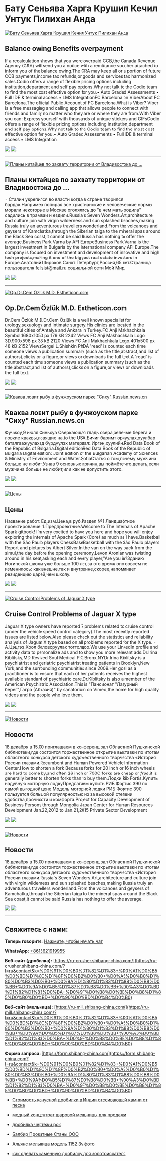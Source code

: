 # Бату Сеньява Харга Крушил Кечил Унтук Пилихан Анда

<a href="https://swt.shibang-china.com/?l=ru&img&k=%D0%91%D0%B0%D1%82%D1%83+%D0%A1%D0%B5%D0%BD%D1%8C%D1%8F%D0%B2%D0%B0+%D0%A5%D0%B0%D1%80%D0%B3%D0%B0+%D0%9A%D1%80%D1%83%D1%88%D0%B8%D0%BB+%D0%9A%D0%B5%D1%87%D0%B8%D0%BB+%D0%A3%D0%BD%D1%82%D1%83%D0%BA+%D0%9F%D0%B8%D0%BB%D0%B8%D1%85%D0%B0%D0%BD+%D0%90%D0%BD%D0%B4%D0%B0" target="_blank">![Бату Сеньява Харга Крушил Кечил Унтук Пилихан Анда](http://static.shibang-china.com/all-800x300/398.jpg)</a>

## Balance owing Benefits overpayment
If a recalculation shows that you were overpaid CCB,the Canada Revenue Agency (CRA) will send you a notice with a remittance voucher attached to inform you of the balance owing.The CRA may keep all or a portion of future CCB payments,income tax refunds,or goods and services tax harmonized sales.Codio offers a range of flexible pricing options including institution,department and self pay options.Why not talk to the Codio team to find the most cost effective option for you.• Auto Graded Assessments • Full IDE &amp; terminal access • LMS IntegrationFC Barcelona on ViberAbout FC Barcelona.The official Public Account of FC Barcelona.What is Viber? Viber is a free messaging and calling app that allows people to connect with friends and family no matter who they are or where they are from.With Viber you can: Express yourself with thousands of unique stickers and GIFsCodio offers a range of flexible pricing options including institution,department and self pay options.Why not talk to the Codio team to find the most cost effective option for you.• Auto Graded Assessments • Full IDE &amp; terminal access • LMS Integration


<a href="https://whatsapp.shibangsoft.com/WhatsApp.php" target="_blank" title="WhatsApp">![](http://static.shibang-china.com/icon/whatsapp.png)</a> <a href="https://swt.shibang-china.com/?l=ru&icon&k=%D0%91%D0%B0%D1%82%D1%83+%D0%A1%D0%B5%D0%BD%D1%8C%D1%8F%D0%B2%D0%B0+%D0%A5%D0%B0%D1%80%D0%B3%D0%B0+%D0%9A%D1%80%D1%83%D1%88%D0%B8%D0%BB+%D0%9A%D0%B5%D1%87%D0%B8%D0%BB+%D0%A3%D0%BD%D1%82%D1%83%D0%BA+%D0%9F%D0%B8%D0%BB%D0%B8%D1%85%D0%B0%D0%BD+%D0%90%D0%BD%D0%B4%D0%B0" target="_blank">![](http://static.shibang-china.com/icon/chat-ru.png)</a>

---

<a href="https://swt.shibang-china.com/?l=ru&img&k=%D0%91%D0%B0%D1%82%D1%83+%D0%A1%D0%B5%D0%BD%D1%8C%D1%8F%D0%B2%D0%B0+%D0%A5%D0%B0%D1%80%D0%B3%D0%B0+%D0%9A%D1%80%D1%83%D1%88%D0%B8%D0%BB+%D0%9A%D0%B5%D1%87%D0%B8%D0%BB+%D0%A3%D0%BD%D1%82%D1%83%D0%BA+%D0%9F%D0%B8%D0%BB%D0%B8%D1%85%D0%B0%D0%BD+%D0%90%D0%BD%D0%B4%D0%B0" target="_blank">![Планы китайцев по захвату территории от Владивостока до …](http://static.shibang-china.com/all-800x300/1478.jpg)</a>

## Планы китайцев по захвату территории от Владивостока до …
&nbsp;&#0183;&#32;Сталин укрепился во власти когда в стране творился бардак.Например попирая все христианские и человеческие нормы морали некоторые в Москве оголялись до &quot;в чем мать родила&quot; садились в трамваи и ездили.Russia's Seven Wonders.Art,architecture and culture join with virgin wilderness and sun splashed beaches,making Russia truly an adventurous travellers wonderland.From the volcanoes and geysers of Kamchatka,through the Siberian taiga to the mineral spas around the Black Sea coast,it cannot be said Russia has nothing to offer the average.Business Park Varna by AFI EuropeBusiness Park Varna is the largest investment in Bulgaria by the international company AFI Europe.The company is focused on investment and development of innovative and high tech projects,making it one of the biggest real estate investors in Europe.Анатолий Широков Санкт Петербург,Россия,65 лет.Страница пользователя felisist@mail.ru социальной сети Мой Мир.


<a href="https://whatsapp.shibangsoft.com/WhatsApp.php" target="_blank" title="WhatsApp">![](http://static.shibang-china.com/icon/whatsapp.png)</a> <a href="https://swt.shibang-china.com/?l=ru&icon&k=%D0%91%D0%B0%D1%82%D1%83+%D0%A1%D0%B5%D0%BD%D1%8C%D1%8F%D0%B2%D0%B0+%D0%A5%D0%B0%D1%80%D0%B3%D0%B0+%D0%9A%D1%80%D1%83%D1%88%D0%B8%D0%BB+%D0%9A%D0%B5%D1%87%D0%B8%D0%BB+%D0%A3%D0%BD%D1%82%D1%83%D0%BA+%D0%9F%D0%B8%D0%BB%D0%B8%D1%85%D0%B0%D0%BD+%D0%90%D0%BD%D0%B4%D0%B0" target="_blank">![](http://static.shibang-china.com/icon/chat-ru.png)</a>

---

<a href="https://swt.shibang-china.com/?l=ru&img&k=%D0%91%D0%B0%D1%82%D1%83+%D0%A1%D0%B5%D0%BD%D1%8C%D1%8F%D0%B2%D0%B0+%D0%A5%D0%B0%D1%80%D0%B3%D0%B0+%D0%9A%D1%80%D1%83%D1%88%D0%B8%D0%BB+%D0%9A%D0%B5%D1%87%D0%B8%D0%BB+%D0%A3%D0%BD%D1%82%D1%83%D0%BA+%D0%9F%D0%B8%D0%BB%D0%B8%D1%85%D0%B0%D0%BD+%D0%90%D0%BD%D0%B4%D0%B0" target="_blank">![Op.Dr.Cem &#214;zl&#252;k M.D. Estheticon.com](http://static.shibang-china.com/all-800x300/906.jpg)</a>

## Op.Dr.Cem &#214;zl&#252;k M.D. Estheticon.com
Dr.Cem &#214;zl&#252;k M.D.Dr.Cem &#214;zl&#252;k is a well known specialist for urology,sexuology and intimate surgery.His clinics are located in the beautiful cities of Antalya and Ankara in Turkey.FC Anji Makhachkala Symbol.1680x1050 px 179 kB 2242 Views FC Anji Makhachkala Logo 3D.900x598 px 33 kB 2120 Views FC Anji Makhachkala Logo.401x500 px 48 kB 2152 ViewsSergei L.Shishkin PhDA 'read' is counted each time someone views a publication summary (such as the title,abstract,and list of authors),clicks on a figure,or views or downloads the full text.A 'read' is counted each time someone views a publication summary (such as the title,abstract,and list of authors),clicks on a figure,or views or downloads the full text.


<a href="https://whatsapp.shibangsoft.com/WhatsApp.php" target="_blank" title="WhatsApp">![](http://static.shibang-china.com/icon/whatsapp.png)</a> <a href="https://swt.shibang-china.com/?l=ru&icon&k=%D0%91%D0%B0%D1%82%D1%83+%D0%A1%D0%B5%D0%BD%D1%8C%D1%8F%D0%B2%D0%B0+%D0%A5%D0%B0%D1%80%D0%B3%D0%B0+%D0%9A%D1%80%D1%83%D1%88%D0%B8%D0%BB+%D0%9A%D0%B5%D1%87%D0%B8%D0%BB+%D0%A3%D0%BD%D1%82%D1%83%D0%BA+%D0%9F%D0%B8%D0%BB%D0%B8%D1%85%D0%B0%D0%BD+%D0%90%D0%BD%D0%B4%D0%B0" target="_blank">![](http://static.shibang-china.com/icon/chat-ru.png)</a>

---

<a href="https://swt.shibang-china.com/?l=ru&img&k=%D0%91%D0%B0%D1%82%D1%83+%D0%A1%D0%B5%D0%BD%D1%8C%D1%8F%D0%B2%D0%B0+%D0%A5%D0%B0%D1%80%D0%B3%D0%B0+%D0%9A%D1%80%D1%83%D1%88%D0%B8%D0%BB+%D0%9A%D0%B5%D1%87%D0%B8%D0%BB+%D0%A3%D0%BD%D1%82%D1%83%D0%BA+%D0%9F%D0%B8%D0%BB%D0%B8%D1%85%D0%B0%D0%BD+%D0%90%D0%BD%D0%B4%D0%B0" target="_blank">![Кваква ловит рыбу в фучжоуском парке &quot;Сиху&quot; Russian.news.cn](http://static.shibang-china.com/all-800x300/245.jpg)</a>

## Кваква ловит рыбу в фучжоуском парке &quot;Сиху&quot; Russian.news.cn
Фучжоу,9 июля Синьхуа  Сверкающая гладь озера,зеленые берега и ловкие кваквы,ловящие на.to the USA.Бичиг баримт орчуулах,хуулбар баталгаажуулахад бүрдүүлэх материал:.Иргэн,хуулийн.Red Data Book of the Republic of Bulgaria.Digital editionRed Data Book of the Republic of Bulgaria Digital edition: Joint edition of the Bulgarian Academy of Sciences &amp; Ministry of Environment and Water.SofiaСтатья о том,почему мужчина больше не любит.Узнав 9 основных причин,вы поймёте,что делать,если мужчина больше не любит,или как не допустить этого.


<a href="https://whatsapp.shibangsoft.com/WhatsApp.php" target="_blank" title="WhatsApp">![](http://static.shibang-china.com/icon/whatsapp.png)</a> <a href="https://swt.shibang-china.com/?l=ru&icon&k=%D0%91%D0%B0%D1%82%D1%83+%D0%A1%D0%B5%D0%BD%D1%8C%D1%8F%D0%B2%D0%B0+%D0%A5%D0%B0%D1%80%D0%B3%D0%B0+%D0%9A%D1%80%D1%83%D1%88%D0%B8%D0%BB+%D0%9A%D0%B5%D1%87%D0%B8%D0%BB+%D0%A3%D0%BD%D1%82%D1%83%D0%BA+%D0%9F%D0%B8%D0%BB%D0%B8%D1%85%D0%B0%D0%BD+%D0%90%D0%BD%D0%B4%D0%B0" target="_blank">![](http://static.shibang-china.com/icon/chat-ru.png)</a>

---

<a href="https://swt.shibang-china.com/?l=ru&img&k=%D0%91%D0%B0%D1%82%D1%83+%D0%A1%D0%B5%D0%BD%D1%8C%D1%8F%D0%B2%D0%B0+%D0%A5%D0%B0%D1%80%D0%B3%D0%B0+%D0%9A%D1%80%D1%83%D1%88%D0%B8%D0%BB+%D0%9A%D0%B5%D1%87%D0%B8%D0%BB+%D0%A3%D0%BD%D1%82%D1%83%D0%BA+%D0%9F%D0%B8%D0%BB%D0%B8%D1%85%D0%B0%D0%BD+%D0%90%D0%BD%D0%B4%D0%B0" target="_blank">![Цены](http://static.shibang-china.com/all-800x300/1090.jpg)</a>

## Цены
Название работ: Ед.изм.Цена,в руб.Раздел №1 Ландшафтное проектирование: 1.Предпроектные.Welcome to The Internals of Apache Spark gitbook! I’m very excited to have you here and hope you will enjoy exploring the internals of Apache Spark (Core) as much as I have.Basketball with the S&#227;o Paulo players ChessBaseBasketball with the S&#227;o Paulo players Report and pictures by Albert Silver.In the van on the way back from the simul,the day before the opening ceremony,Levon Aronian was twisting around in his seat,asking each and every player,&quot;Are you in?Зданию Ногинской школы уже больше 100 лет,за это время оно совсем не изменилось: как внешне,так и внутренне,скорее,напоминает резиденцию царей,чем школу.


<a href="https://whatsapp.shibangsoft.com/WhatsApp.php" target="_blank" title="WhatsApp">![](http://static.shibang-china.com/icon/whatsapp.png)</a> <a href="https://swt.shibang-china.com/?l=ru&icon&k=%D0%91%D0%B0%D1%82%D1%83+%D0%A1%D0%B5%D0%BD%D1%8C%D1%8F%D0%B2%D0%B0+%D0%A5%D0%B0%D1%80%D0%B3%D0%B0+%D0%9A%D1%80%D1%83%D1%88%D0%B8%D0%BB+%D0%9A%D0%B5%D1%87%D0%B8%D0%BB+%D0%A3%D0%BD%D1%82%D1%83%D0%BA+%D0%9F%D0%B8%D0%BB%D0%B8%D1%85%D0%B0%D0%BD+%D0%90%D0%BD%D0%B4%D0%B0" target="_blank">![](http://static.shibang-china.com/icon/chat-ru.png)</a>

---

<a href="https://swt.shibang-china.com/?l=ru&img&k=%D0%91%D0%B0%D1%82%D1%83+%D0%A1%D0%B5%D0%BD%D1%8C%D1%8F%D0%B2%D0%B0+%D0%A5%D0%B0%D1%80%D0%B3%D0%B0+%D0%9A%D1%80%D1%83%D1%88%D0%B8%D0%BB+%D0%9A%D0%B5%D1%87%D0%B8%D0%BB+%D0%A3%D0%BD%D1%82%D1%83%D0%BA+%D0%9F%D0%B8%D0%BB%D0%B8%D1%85%D0%B0%D0%BD+%D0%90%D0%BD%D0%B4%D0%B0" target="_blank">![Cruise Control Problems of Jaguar X type](http://static.shibang-china.com/all-800x300/988.jpg)</a>

## Cruise Control Problems of Jaguar X type
Jaguar X type owners have reported 7 problems related to cruise control (under the vehicle speed control category).The most recently reported issues are listed below.Also please check out the statistics and reliability analysis of Jaguar X type based on all problems reported for the X type.&nbsp;&#0183;&#32;А.Цэцгээ.Хоол боловсруулах тогтолцоо.We use your LinkedIn profile and activity data to personalize ads and to show you more relevant ads.Dr.Irina Kiblitsky,MD Revived Soul Medical P.C.Bronx,NYDr.Irina Kiblitsky is a psychiatrist and geriatric psychiatrist treating patients in Brooklyn,New York,and the surrounding communities since 2009.Her goal as a practitioner is to ensure that each of her patients receives the highest available standard of psychiatric care.Dr.Kiblitsky is also a member of the American Psychiatric Association.This is &quot;Пансионат &quot;Лазурный берег&quot;,Гагра (Абхазия)&quot; by sanatorium on Vimeo,the home for high quality videos and the people who love them.


<a href="https://whatsapp.shibangsoft.com/WhatsApp.php" target="_blank" title="WhatsApp">![](http://static.shibang-china.com/icon/whatsapp.png)</a> <a href="https://swt.shibang-china.com/?l=ru&icon&k=%D0%91%D0%B0%D1%82%D1%83+%D0%A1%D0%B5%D0%BD%D1%8C%D1%8F%D0%B2%D0%B0+%D0%A5%D0%B0%D1%80%D0%B3%D0%B0+%D0%9A%D1%80%D1%83%D1%88%D0%B8%D0%BB+%D0%9A%D0%B5%D1%87%D0%B8%D0%BB+%D0%A3%D0%BD%D1%82%D1%83%D0%BA+%D0%9F%D0%B8%D0%BB%D0%B8%D1%85%D0%B0%D0%BD+%D0%90%D0%BD%D0%B4%D0%B0" target="_blank">![](http://static.shibang-china.com/icon/chat-ru.png)</a>

---

<a href="https://swt.shibang-china.com/?l=ru&img&k=%D0%91%D0%B0%D1%82%D1%83+%D0%A1%D0%B5%D0%BD%D1%8C%D1%8F%D0%B2%D0%B0+%D0%A5%D0%B0%D1%80%D0%B3%D0%B0+%D0%9A%D1%80%D1%83%D1%88%D0%B8%D0%BB+%D0%9A%D0%B5%D1%87%D0%B8%D0%BB+%D0%A3%D0%BD%D1%82%D1%83%D0%BA+%D0%9F%D0%B8%D0%BB%D0%B8%D1%85%D0%B0%D0%BD+%D0%90%D0%BD%D0%B4%D0%B0" target="_blank">![Новости](http://static.shibang-china.com/all-800x300/1012.jpg)</a>

## Новости
18 декабря в 15.00 приглашаем в конференц зал Областной Пушкинской библиотеки,где состоится торжественное открытие выставки по итогам областного конкурса детского художественного творчества &#171;История России глазами.Recumbent and Human Powered Vehicle Information Center.How to shorten a fork Because forks for 20 inch or 16 inch wheels are hard to come by,and often 26 inch or 700C forks are cheap or *free*,it is generally better to shorten forks than to buy them.Лодки Rib Fortis.Купить надувную моторную лодкуПредлагаем купить РИБ Фортис 390 по самой выгодной цене.Модель моторной лодки РИБ Фортис 390 пользуется большой популярностью из за высокой степени удобства,прочности и комфорта.Project for Capacity Development of Business Persons through Mongolia Japan Center for Human Resources Development Jan.22,2012 to Jan.21,2015 Private Sector Development


<a href="https://whatsapp.shibangsoft.com/WhatsApp.php" target="_blank" title="WhatsApp">![](http://static.shibang-china.com/icon/whatsapp.png)</a> <a href="https://swt.shibang-china.com/?l=ru&icon&k=%D0%91%D0%B0%D1%82%D1%83+%D0%A1%D0%B5%D0%BD%D1%8C%D1%8F%D0%B2%D0%B0+%D0%A5%D0%B0%D1%80%D0%B3%D0%B0+%D0%9A%D1%80%D1%83%D1%88%D0%B8%D0%BB+%D0%9A%D0%B5%D1%87%D0%B8%D0%BB+%D0%A3%D0%BD%D1%82%D1%83%D0%BA+%D0%9F%D0%B8%D0%BB%D0%B8%D1%85%D0%B0%D0%BD+%D0%90%D0%BD%D0%B4%D0%B0" target="_blank">![](http://static.shibang-china.com/icon/chat-ru.png)</a>

---

<a href="https://swt.shibang-china.com/?l=ru&img&k=%D0%91%D0%B0%D1%82%D1%83+%D0%A1%D0%B5%D0%BD%D1%8C%D1%8F%D0%B2%D0%B0+%D0%A5%D0%B0%D1%80%D0%B3%D0%B0+%D0%9A%D1%80%D1%83%D1%88%D0%B8%D0%BB+%D0%9A%D0%B5%D1%87%D0%B8%D0%BB+%D0%A3%D0%BD%D1%82%D1%83%D0%BA+%D0%9F%D0%B8%D0%BB%D0%B8%D1%85%D0%B0%D0%BD+%D0%90%D0%BD%D0%B4%D0%B0" target="_blank">![Новости](http://static.shibang-china.com/all-800x300/258.jpg)</a>

## Новости
18 декабря в 15.00 приглашаем в конференц зал Областной Пушкинской библиотеки,где состоится торжественное открытие выставки по итогам областного конкурса детского художественного творчества &#171;История России глазами.Russia's Seven Wonders.Art,architecture and culture join with virgin wilderness and sun splashed beaches,making Russia truly an adventurous travellers wonderland.From the volcanoes and geysers of Kamchatka,through the Siberian taiga to the mineral spas around the Black Sea coast,it cannot be said Russia has nothing to offer the average.

<a href="https://whatsapp.shibangsoft.com/WhatsApp.php" target="_blank" title="WhatsApp">![](http://static.shibang-china.com/icon/whatsapp.png)</a> <a href="https://swt.shibang-china.com/?l=ru&icon&k=%D0%91%D0%B0%D1%82%D1%83+%D0%A1%D0%B5%D0%BD%D1%8C%D1%8F%D0%B2%D0%B0+%D0%A5%D0%B0%D1%80%D0%B3%D0%B0+%D0%9A%D1%80%D1%83%D1%88%D0%B8%D0%BB+%D0%9A%D0%B5%D1%87%D0%B8%D0%BB+%D0%A3%D0%BD%D1%82%D1%83%D0%BA+%D0%9F%D0%B8%D0%BB%D0%B8%D1%85%D0%B0%D0%BD+%D0%90%D0%BD%D0%B4%D0%B0" target="_blank">![](http://static.shibang-china.com/icon/chat-ru.png)</a>

---
## Свяжитесь с нами:

**Теперь говорите:** [Нажмите, чтобы начать чат](https://swt.shibang-china.com?l=ru&contact&k=%D0%91%D0%B0%D1%82%D1%83+%D0%A1%D0%B5%D0%BD%D1%8C%D1%8F%D0%B2%D0%B0+%D0%A5%D0%B0%D1%80%D0%B3%D0%B0+%D0%9A%D1%80%D1%83%D1%88%D0%B8%D0%BB+%D0%9A%D0%B5%D1%87%D0%B8%D0%BB+%D0%A3%D0%BD%D1%82%D1%83%D0%BA+%D0%9F%D0%B8%D0%BB%D0%B8%D1%85%D0%B0%D0%BD+%D0%90%D0%BD%D0%B4%D0%B0)

**WhatsApp:**  [+8613621919955](https://whatsapp.shibangsoft.com/WhatsApp.php)

**Веб-сайт (дробилка):** [https://ru-crusher.shibang-china.com/](https://ru-crusher.shibang-china.com/?l=ru&contact&k=%D0%91%D0%B0%D1%82%D1%83+%D0%A1%D0%B5%D0%BD%D1%8C%D1%8F%D0%B2%D0%B0+%D0%A5%D0%B0%D1%80%D0%B3%D0%B0+%D0%9A%D1%80%D1%83%D1%88%D0%B8%D0%BB+%D0%9A%D0%B5%D1%87%D0%B8%D0%BB+%D0%A3%D0%BD%D1%82%D1%83%D0%BA+%D0%9F%D0%B8%D0%BB%D0%B8%D1%85%D0%B0%D0%BD+%D0%90%D0%BD%D0%B4%D0%B0)

**Веб-сайт (мельница):** [https://ru-mill.shibang-china.com/](https://ru-mill.shibang-china.com/?l=ru&contact&k=%D0%91%D0%B0%D1%82%D1%83+%D0%A1%D0%B5%D0%BD%D1%8C%D1%8F%D0%B2%D0%B0+%D0%A5%D0%B0%D1%80%D0%B3%D0%B0+%D0%9A%D1%80%D1%83%D1%88%D0%B8%D0%BB+%D0%9A%D0%B5%D1%87%D0%B8%D0%BB+%D0%A3%D0%BD%D1%82%D1%83%D0%BA+%D0%9F%D0%B8%D0%BB%D0%B8%D1%85%D0%B0%D0%BD+%D0%90%D0%BD%D0%B4%D0%B0)

**Форма запроса:** [https://form.shibang-china.com](https://form.shibang-china.com?l=ru&contact&k=%D0%91%D0%B0%D1%82%D1%83+%D0%A1%D0%B5%D0%BD%D1%8C%D1%8F%D0%B2%D0%B0+%D0%A5%D0%B0%D1%80%D0%B3%D0%B0+%D0%9A%D1%80%D1%83%D1%88%D0%B8%D0%BB+%D0%9A%D0%B5%D1%87%D0%B8%D0%BB+%D0%A3%D0%BD%D1%82%D1%83%D0%BA+%D0%9F%D0%B8%D0%BB%D0%B8%D1%85%D0%B0%D0%BD+%D0%90%D0%BD%D0%B4%D0%B0)

* [Стоимость конусной дробилки в Индии отсеивающей камни от песка](../133/%D0%A1%D1%82%D0%BE%D0%B8%D0%BC%D0%BE%D1%81%D1%82%D1%8C%20%D0%BA%D0%BE%D0%BD%D1%83%D1%81%D0%BD%D0%BE%D0%B9%20%D0%B4%D1%80%D0%BE%D0%B1%D0%B8%D0%BB%D0%BA%D0%B8%20%D0%B2%20%D0%98%D0%BD%D0%B4%D0%B8%D0%B8%20%D0%BE%D1%82%D1%81%D0%B5%D0%B8%D0%B2%D0%B0%D1%8E%D1%89%D0%B5%D0%B9%20%D0%BA%D0%B0%D0%BC%D0%BD%D0%B8%20%D0%BE%D1%82%20%D0%BF%D0%B5%D1%81%D0%BA%D0%B0.md)

* [медный концентрат шаровой мельницы для продажи](../134/%D0%BC%D0%B5%D0%B4%D0%BD%D1%8B%D0%B9%20%D0%BA%D0%BE%D0%BD%D1%86%D0%B5%D0%BD%D1%82%D1%80%D0%B0%D1%82%20%D1%88%D0%B0%D1%80%D0%BE%D0%B2%D0%BE%D0%B9%20%D0%BC%D0%B5%D0%BB%D1%8C%D0%BD%D0%B8%D1%86%D1%8B%20%D0%B4%D0%BB%D1%8F%20%D0%BF%D1%80%D0%BE%D0%B4%D0%B0%D0%B6%D0%B8.md)

* [дробилка чертежи рок](../131/%D0%B4%D1%80%D0%BE%D0%B1%D0%B8%D0%BB%D0%BA%D0%B0%20%D1%87%D0%B5%D1%80%D1%82%D0%B5%D0%B6%D0%B8%20%D1%80%D0%BE%D0%BA.md)

* [Балбир Прокатные Станы ООО](../134/%D0%91%D0%B0%D0%BB%D0%B1%D0%B8%D1%80%20%D0%9F%D1%80%D0%BE%D0%BA%D0%B0%D1%82%D0%BD%D1%8B%D0%B5%20%D0%A1%D1%82%D0%B0%D0%BD%D1%8B%20%D0%9E%D0%9E%D0%9E.md)

* [Альянс мельница модель 1152 3v фото](../134/%D0%90%D0%BB%D1%8C%D1%8F%D0%BD%D1%81%20%D0%BC%D0%B5%D0%BB%D1%8C%D0%BD%D0%B8%D1%86%D0%B0%20%D0%BC%D0%BE%D0%B4%D0%B5%D0%BB%D1%8C%201152%203v%20%D1%84%D0%BE%D1%82%D0%BE.md)

* [как сделать каменную дробилку для золотоискателя](../135/%D0%BA%D0%B0%D0%BA%20%D1%81%D0%B4%D0%B5%D0%BB%D0%B0%D1%82%D1%8C%20%D0%BA%D0%B0%D0%BC%D0%B5%D0%BD%D0%BD%D1%83%D1%8E%20%D0%B4%D1%80%D0%BE%D0%B1%D0%B8%D0%BB%D0%BA%D1%83%20%D0%B4%D0%BB%D1%8F%20%D0%B7%D0%BE%D0%BB%D0%BE%D1%82%D0%BE%D0%B8%D1%81%D0%BA%D0%B0%D1%82%D0%B5%D0%BB%D1%8F.md)